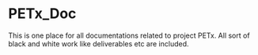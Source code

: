 # PETx_Doc
This is one place for all documentations related to project PETx. All sort of black and white work like deliverables etc are included.
